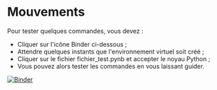 # Mouvements

Pour tester quelques commandes, vous devez : 

* Cliquer sur l'icône Binder ci-dessous ;
* Attendre quelques instants que l'environnement virtuel soit créé ;
* Cliquer sur le fichier fichier_test.pynb et accepter le noyau Python ;
* Vous pouvez alors tester les commandes en vous laissant guider.

[![Binder](https://mybinder.org/badge_logo.svg)](https://mybinder.org/v2/gh/nablanabla/Thesis/master)

